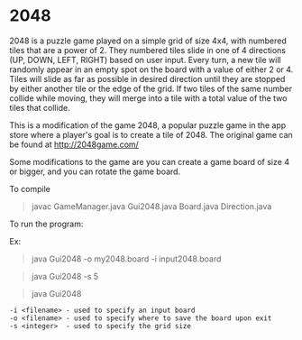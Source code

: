 # 2048

2048 is a puzzle game played on a simple grid of size 4x4, with numbered tiles that are a power of 2. They numbered tiles slide in one of 4 directions (UP, DOWN, LEFT, RIGHT) based on user input.  Every turn, a new tile will randomly appear in an empty spot on the board with a value of either 2 or 4. Tiles will slide as far as possible in desired direction until they are stopped by either another tile or the edge of the grid.  If two tiles of the same number collide while moving, they will merge into a tile with a total value of the two tiles that collide.

This is a modification of the game 2048, a popular puzzle game in the app store
where a player's goal is to create a tile of 2048. The original game can be
found at http://2048game.com/ 

Some modifications to the game are you can create a game board of size 4 or
bigger, and you can rotate the game board. 


To compile
> javac GameManager.java Gui2048.java Board.java Direction.java


To run the program:

Ex:
> java Gui2048 -o my2048.board -i input2048.board

> java Gui2048 -s 5

> java Gui2048

    -i <filename> - used to specify an input board
    -o <filename> - used to specify where to save the board upon exit
    -s <integer>  - used to specify the grid size